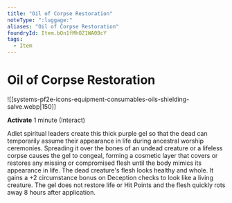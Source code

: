 ```yaml
---
title: "Oil of Corpse Restoration"
noteType: ":luggage:"
aliases: "Oil of Corpse Restoration"
foundryId: Item.bOn1fMhOZ1WA0BcY
tags:
  - Item
---
```


# Oil of Corpse Restoration
![[systems-pf2e-icons-equipment-consumables-oils-shielding-salve.webp|150]]

**Activate** 1 minute (Interact)

Adlet spiritual leaders create this thick purple gel so that the dead can temporarily assume their appearance in life during ancestral worship ceremonies. Spreading it over the bones of an undead creature or a lifeless corpse causes the gel to congeal, forming a cosmetic layer that covers or restores any missing or compromised flesh until the body mimics its appearance in life. The dead creature's flesh looks healthy and whole. It gains a +2 circumstance bonus on Deception checks to look like a living creature. The gel does not restore life or Hit Points and the flesh quickly rots away 8 hours after application.


